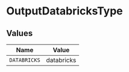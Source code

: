 # OutputDatabricksType


## Values

| Name         | Value        |
| ------------ | ------------ |
| `DATABRICKS` | databricks   |